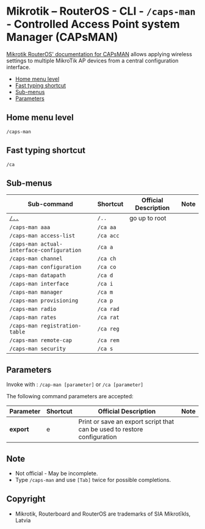 # Mikrotik – RouterOS - CLI - `/caps-man` - Controlled Access Point system Manager (CAPsMAN)

[Mikrotik RouterOS' documentation for CAPsMAN](https://help.mikrotik.com/docs/display/ROS/CAPsMAN) allows applying wireless settings to multiple MikroTik AP devices from a central configuration interface.

- [Home menu level](#home-menu-level)
- [Fast typing shortcut](#fast-typing-shortcut)
- [Sub-menus](#sub-menus)
- [Parameters](#parameters)

## Home menu level

`/caps-man`

## Fast typing shortcut

`/ca`

## Sub-menus

| **Sub-command** | **Shortcut** | **Official Description** | **Note** |
|---|---|---|---|
| [`/..`](root-level.md) | `/..` | go up to root |  |
|`/caps-man aaa` | `/ca aa` |  |  |  
|`/caps-man access-list`  | `/ca acc` |  |  
|`/caps-man actual-interface-configuration`  | `/ca a` |  |   
|`/caps-man channel`  | `/ca ch` |  |  
|`/caps-man configuration`  | `/ca co` |  |  
|`/caps-man datapath`  | `/ca d` |  |  
|`/caps-man interface`  | `/ca i` |  |  
|`/caps-man manager`  | `/ca m` |  |  
|`/caps-man provisioning`  | `/ca p` |  |  
|`/caps-man radio`  | `/ca rad` |  |  
|`/caps-man rates`  | `/ca rat` |  |  
|`/caps-man registration-table`  | `/ca reg` |  |   
|`/caps-man remote-cap`  | `/ca rem` |  |  
|`/caps-man security`  | `/ca s` |  |  

## Parameters

Invoke with : `/cap-man [parameter]` or `/ca [parameter]`

The following command parameters are accepted:

| **Parameter** | **Shortcut** | **Official Description** | **Note** |
|---|---|---|---|
| **export** | e | Print or save an export script that can be used to restore configuration |  |

## Note
- Not official - May be incomplete.
- Type `/caps-man` and use `[Tab]` twice for possible completions.

## Copyright
- Mikrotik, Routerboard and RouterOS are trademarks of SIA Mikrotīkls, Latvia
